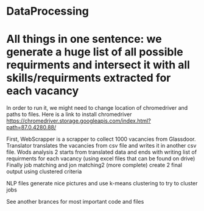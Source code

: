 # DataProcessing
# All things in one sentence: we generate a huge list of all possible requirments and intersect it with all skills/requirments extracted for each vacancy

In order to run it, we might need to change location of chromedriver and paths to files. Here is a link to install chromedriver https://chromedriver.storage.googleapis.com/index.html?path=87.0.4280.88/

First, WebScrapper is a scrapper to collect 1000 vacancies from Glassdoor. Translator translates the vacancies from csv file and writes it in another csv file. Wods analysis 2 starts from translated data and ends with writing list of requirments for each vacancy (using excel files that can be found on drive)
Finally job matching and jon matching2 (more complete) create 2 final output using clustered criteria 

NLP files generate nice pictures and use k-means clustering to try to cluster jobs

See another brances for most important code and files
